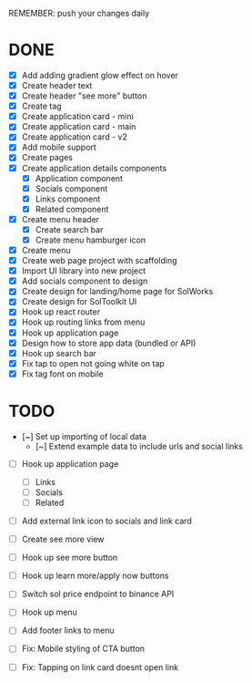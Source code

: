 REMEMBER: push your changes daily

# DONE
- [x] Add adding gradient glow effect on hover
- [x] Create header text
- [x] Create header "see more" button
- [x] Create tag
- [x] Create application card - mini
- [x] Create application card - main
- [x] Create application card - v2
- [x] Add mobile support
- [x] Create pages
- [x] Create application details components
  - [x] Application component
  - [x] Socials component
  - [x] Links component
  - [x] Related component
- [x] Create menu header
  - [x] Create search bar
  - [x] Create menu hamburger icon
- [x] Create menu
- [x] Create web page project with scaffolding
- [x] Import UI library into new project
- [x] Add socials component to design
- [x] Create design for landing/home page for SolWorks
- [x] Create design for SolToolkit UI
- [x] Hook up react router
- [x] Hook up routing links from menu
- [x] Hook up application page
- [x] Design how to store app data (bundled or API)
- [x] Hook up search bar
- [x] Fix tap to open not going white on tap
- [x] Fix tag font on mobile

# TODO

- [~] Set up importing of local data
  - [~] Extend example data to include urls and social links

- [ ] Hook up application page
  - [ ] Links
  - [ ] Socials
  - [ ] Related
- [ ] Add external link icon to socials and link card


- [ ] Create see more view
- [ ] Hook up see more button
- [ ] Hook up learn more/apply now buttons
- [ ] Switch sol price endpoint to binance API
- [ ] Hook up menu
- [ ] Add footer links to menu
- [ ] Fix: Mobile styling of CTA button
- [ ] Fix: Tapping on link card doesnt open link

